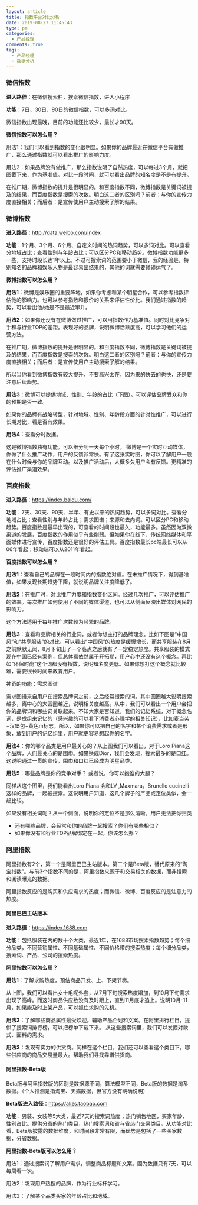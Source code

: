 ```yaml
---
layout: article
title: 指数平台对比分析
date: 2019-08-27 11:45:43
type: pm
categories: 
  - 产品经理
comments: true
tags: 
  - 产品经理
  - 数据分析
---
```


### 微信指数

**进入路径**：在微信搜索栏，搜索微信指数，进入小程序 

**功能**：7日、30日、90日的微信指数，可以多词对比。 

微信指数出现最晚，目前的功能还比较少，最长才90天。 

<!-- more -->

**微信指数可以怎么用？**

用法1：我们可以看到指数的变化很明显。如果你的品牌最近在微信平台有做推广，那么通过指数就可以看出推广的影响力度。 



用法2：如果品牌没有做推广，那么指数说明了自然热度，可以每过3个月，就把图截下来，作为基准值。对比一段时间，就可以看出品牌的知名度是不是有提升。 



在推广期，微博指数的提升是很明显的。和百度指数不同，微博指数是关键词被提及的结果，而百度指数是搜索的次数。明白这二者的区别吗？前者：与你的宣传力度直接相关；而后者：是宣传使用户主动搜索了解的结果。 



### 微博指数

**进入路径**：http://data.weibo.com/index 

**功能**：1个月、3个月、6个月、自定义时间的热词趋势，可以多词对比。可以查看分地域占比；查看性别与年龄占比；可以区分PC和移动趋势。微博指数功能更多一些，支持时段长达1年以上。不过可搜索词的范围要小于微信，我的经验是，特别知名的品牌和娱乐人物是最容易出结果的，其他的词就需要碰碰运气了。 



**微博指数可以怎么用？**

**用法1**：微博是娱乐圈的重要阵地，如果你考虑和某个明星合作，可以参考指数评估他的影响力。也可以参考指数和报价的关系来评估性价比。我们通过指数的趋势，可以看出他/她是不是最近窜升。 



**用法2**：如果你还没有在微博做过推广，可以用指数作为基准值。同时对比竞争对手和与行业TOP的差距。表现好的品牌，说明微博活跃度高，可以学习他们的运营方法。 

在推广期，微博指数的提升是很明显的。和百度指数不同，微博指数是关键词被提及的结果，而百度指数是搜索的次数。明白这二者的区别吗？前者：与你的宣传力度直接相关；而后者：是宣传使用户主动搜索了解的结果。 

所以当你看到微博指数有较大提升，不要高兴太在，因为来的快去的也快，还是要注意后续趋势。 



**用法3**：微博可以提供地域、性别、年龄的占比（下图）。可以评估品牌受众和你的预期是否一致。 

如果你的品牌有战略转型，针对地域、性别、年龄段方面的针对性推广，可以进行长期对比，看是否有效果。 



**用法4**：查看分时数据。 

这是微博指数独有功能。可以细分到一天每个小时。 微博是一个实时互动媒体，你做了什么推广动作，用户的反馈非常快。有了这张实时图，你可以了解用户一般在什么时候与你的品牌互动。以及推广活动后，大概多久用户会有反馈。更精准的评估推广渠道效果。 



### 百度指数

**进入路径**：https://index.baidu.com/ 

**功能**：7天、30天、90天、半年、有史以来的热词趋势，可以多词对比。查看分地域占比；查看性别与年龄占比；需求图谱；来源和去向词。可以区分PC和移动趋势。百度指数是最早出现的，可查看的时间段也最久，功能最多。虽然因为双微渠道的发展，百度指数的作用似乎有些削弱。但如果你在线下、传统网络媒体和平面媒体进行宣传，百度指数还是很好的评估工具。百度指数最长pc端最长可以从06年看起；移动端可以从2011年看起。 



**百度指数可以怎么用？**

**用法1**：查看自己的品牌在一段时间内的指数绝对值。在未推广情况下，得到基准值，如果发现长期趋势下降，就说明品牌关注度降低了。 



**用法2**：在推广时，对比推广力度和指数变化区间。经过几次推广，可以评估推广的效率。每次推广如何使用了不同的媒体渠道，也可以从侧面反映出媒体对网民的影响力。 

这个方法适用于每年推广次数较为频繁的品牌。 



**用法3**：查看和品牌相关的行业词，或者你想主打的品牌理念。比如下图是“中国风”和“共享服装”的对比。可以看出“中国风”的热度是缓慢增长，而共享服装在8月之前默默无闻，8月下旬出了一个高点之后就有了一定稳定热度。共享服装的模式现在中国已经有案例，但总体看依然属于开拓期，用户心中还没有这个概念。再比如“环保时尚”这个词都没有指数，说明知名度更低。如果你想打这个概念就比较难，需要很长时间来教育用户。 



神奇的功能：需求图谱



需求图谱来自用户在搜索品牌词之前，之后经常搜索的词。其中圆圈越大说明搜索越多，离中心的大圆圈越近，说明相关度越高。从中，我们可以看出一个用户会把你的品牌词和哪些词关联起来。不知大家是否知道，我们的记忆系统，对于概念名词，是成组来记忆的（感兴趣的可以看下消费者心理学的相关知识），比如麦当劳+汉堡包+黄色m标志。所以，如果你可以把自己的名字和某个消费需求或者是形象，放到用户的记忆组里，用户就更容易想起你的名字。 



**用法4**：你的哪个品类是用户最关心的？从上图我们可以看出，对于Loro Piana这个品牌，人们最关心的是围巾。如果换成Dior，我们会发现，搜索最多的是口红。这说明通过一贯的宣传，围巾和口红已经成为明星品类。 



**用法5**：哪些品牌是你的竞争对手？ 或者说，你可以抱谁的大腿？ 

同样从这个图里，我们能看出Loro Piana 会和LV ,Maxmara，Brunello cucinelli这样的品牌，一起被搜索。这说明用户知道，这几个牌子的产品或定位类似，会一起比较。 

如果没有相关词呢？从一个侧面，说明你的定位不是那么清晰。用户无法把你归类 

- 还有哪些品牌，会经常和你的品牌一起搜索？你们有哪些相似？ 
- 如果你没有和行业TOP品牌绑定在一起，你该怎么办？ 



### 阿里指数

阿里指数有2个，第一个是阿里巴巴主站版本。第二个是Beta版，替代原来的“淘宝指数”。与前3个指数不同的是，阿里指数来源于和交易相关的数据，而非搜索和阅读曝光的数据。 

阿里指数反应的是购买和供应需求的热度；而微信、微博、百度反应的是注意力的热度。



#### 阿里巴巴主站版本

**进入路径**：https://index.1688.com 

**功能**：包括服装在内的数十个大类，最近1年，在1688市场搜索指数趋势；每个细分品类，不同营销属性、不同基础属性、不同价格带的搜索热度；每个细分品类，搜索词、产品、公司的搜索热度。 



**阿里指数可以怎么用？**

**用法1**：了解求购热度，预估商品开发、上、下架节奏。 

从上图，我们可以看出女士毛呢外套，从7月下旬搜索热度增加，到10月下旬需求出现了高峰。而这时商品供应数没有及时跟上，直到11月底才追上。说明10月-11月，如果能及时上架产品，可以抓住求购的先机。 



**用法2**：了解哪些商品属性最受欢迎。辅助产品企划和文案。在阿里排行栏目，提供了搜索词排行榜，可以把榜单下载下来。 从这些搜索词里，我们可以发掘对款式、面料的需求。 



**用法3**：发现有实力的供货商。同样在这个栏目，我们还可以查看这个类目下，哪些供应商的商品交易量最大。帮助我们寻找靠谱供货商。 



#### 阿里指数-Beta版

Beta版与阿里指数版的区别是数据源不同，算法模型不同，Beta版的数据是淘系数据。（个人推测是指淘宝、天猫数据，但官方没有明确说明） 

**Beta版进入路径**：https://alizs.taobao.com 

**功能**：男装、女装等5大类，最近7天的搜索词热度；热门销售地区，买家年龄、性别占比。提供分省的热门类目，热门搜索词和省与省热门交易类目。从功能对比看，Beta版披露的数据维度，和时间段非常有限，而优势是包括了一些买家数据，分省数据。 



**阿里指数-Beta版可以怎么用？**

用法1：通过搜索词了解用户需求，调整商品标题和文案。因为数据只有7天，可以每周看一次。 

用法2：发现用户热搜的品牌，作为行业标杆学习。 

用法3：了解某个品类买家的年龄占比和地域。 